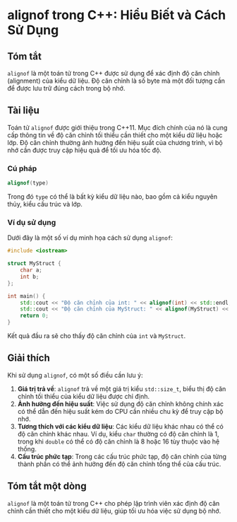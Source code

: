<!--
Meta Description: # alignof trong C++: Hiểu Biết và Cách Sử Dụng ## Tóm tắt `alignof` là một toán tử trong C++ được sử dụng để xác định độ căn chỉnh (alignment) của kiể...
Meta Keywords: căn, chỉnh, kiểu, alignof, một
-->

# alignof trong C++: Hiểu Biết và Cách Sử Dụng

## Tóm tắt
`alignof` là một toán tử trong C++ được sử dụng để xác định độ căn chỉnh (alignment) của kiểu dữ liệu. Độ căn chỉnh là số byte mà một đối tượng cần để được lưu trữ đúng cách trong bộ nhớ.

## Tài liệu
Toán tử `alignof` được giới thiệu trong C++11. Mục đích chính của nó là cung cấp thông tin về độ căn chỉnh tối thiểu cần thiết cho một kiểu dữ liệu hoặc lớp. Độ căn chỉnh thường ảnh hưởng đến hiệu suất của chương trình, vì bộ nhớ cần được truy cập hiệu quả để tối ưu hóa tốc độ.

### Cú pháp
```cpp
alignof(type)
```
Trong đó `type` có thể là bất kỳ kiểu dữ liệu nào, bao gồm cả kiểu nguyên thủy, kiểu cấu trúc và lớp.

### Ví dụ sử dụng
Dưới đây là một số ví dụ minh họa cách sử dụng `alignof`:

```cpp
#include <iostream>

struct MyStruct {
    char a;
    int b;
};

int main() {
    std::cout << "Độ căn chỉnh của int: " << alignof(int) << std::endl;
    std::cout << "Độ căn chỉnh của MyStruct: " << alignof(MyStruct) << std::endl;
    return 0;
}
```

Kết quả đầu ra sẽ cho thấy độ căn chỉnh của `int` và `MyStruct`.

## Giải thích
Khi sử dụng `alignof`, có một số điều cần lưu ý:

1. **Giá trị trả về**: `alignof` trả về một giá trị kiểu `std::size_t`, biểu thị độ căn chỉnh tối thiểu của kiểu dữ liệu được chỉ định.
2. **Ảnh hưởng đến hiệu suất**: Việc sử dụng độ căn chỉnh không chính xác có thể dẫn đến hiệu suất kém do CPU cần nhiều chu kỳ để truy cập bộ nhớ.
3. **Tương thích với các kiểu dữ liệu**: Các kiểu dữ liệu khác nhau có thể có độ căn chỉnh khác nhau. Ví dụ, kiểu `char` thường có độ căn chỉnh là 1, trong khi `double` có thể có độ căn chỉnh là 8 hoặc 16 tùy thuộc vào hệ thống.
4. **Cấu trúc phức tạp**: Trong các cấu trúc phức tạp, độ căn chỉnh của từng thành phần có thể ảnh hưởng đến độ căn chỉnh tổng thể của cấu trúc.

## Tóm tắt một dòng
`alignof` là một toán tử trong C++ cho phép lập trình viên xác định độ căn chỉnh cần thiết cho một kiểu dữ liệu, giúp tối ưu hóa việc sử dụng bộ nhớ.
